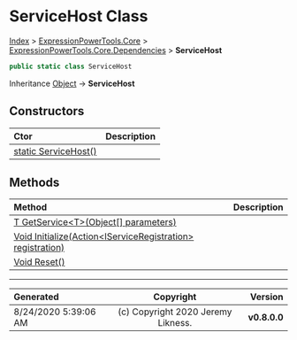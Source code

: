 ﻿# ServiceHost Class

[Index](../index.md) > [ExpressionPowerTools.Core](ExpressionPowerTools.Core.a.md) > [ExpressionPowerTools.Core.Dependencies](ExpressionPowerTools.Core.Dependencies.n.md) > **ServiceHost**



```csharp
public static class ServiceHost
```

Inheritance [Object](https://docs.microsoft.com/dotnet/api/system.object) → **ServiceHost**

## Constructors

| Ctor | Description |
| :-- | :-- |
| [static ServiceHost()](ExpressionPowerTools.Core.Dependencies.ServiceHost.ctor.md#static-servicehost) |  |
## Methods

| Method | Description |
| :-- | :-- |
| [T GetService&lt;T>(Object[] parameters)](ServiceHost-GetService.m.md) |  |
| [Void Initialize(Action&lt;IServiceRegistration> registration)](ServiceHost-Initialize.m.md) |  |
| [Void Reset()](ServiceHost-Reset.m.md) |  |

---

| Generated | Copyright | Version |
| :-- | :-: | --: |
| 8/24/2020 5:39:06 AM | (c) Copyright 2020 Jeremy Likness. | **v0.8.0.0** |
